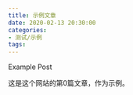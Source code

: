 ```yaml
---
title: 示例文章
date: 2020-02-13 20:30:00
categories:
- 测试/示例
tags:
---
```


Example Post

这是这个网站的第0篇文章，作为示例。
